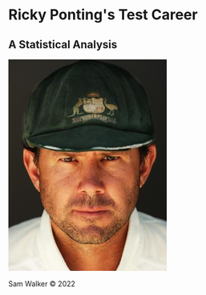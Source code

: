 # Ricky Ponting's Test Career
## A Statistical Analysis

![Ricky Ponting](/images/ponting_rm1.jpg)


Sam Walker © 2022